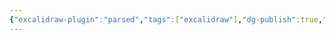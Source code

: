 ```yaml
---
{"excalidraw-plugin":"parsed","tags":["excalidraw"],"dg-publish":true,"permalink":"/setor-contabil/3-recursos/sobre-o-checklist-contabil-excalidraw/","dgPassFrontmatter":true,"created":"2025-06-03T22:59:43.410-03:00","updated":"2025-06-06T00:00:41.079-03:00"}
---
```

<style> .container {font-family: sans-serif; text-align: center;} .button-wrapper button {z-index: 1;height: 40px; width: 100px; margin: 10px;padding: 5px;} .excalidraw .App-menu_top .buttonList { display: flex;} .excalidraw-wrapper { height: 800px; margin: 50px; position: relative;} :root[dir="ltr"] .excalidraw .layer-ui__wrapper .zen-mode-transition.App-menu_bottom--transition-left {transform: none;} </style><script src="https://cdn.jsdelivr.net/npm/react@17/umd/react.production.min.js"></script><script src="https://cdn.jsdelivr.net/npm/react-dom@17/umd/react-dom.production.min.js"></script><script type="text/javascript" src="https://cdn.jsdelivr.net/npm/@excalidraw/excalidraw@0/dist/excalidraw.production.min.js"></script><div id="Sobre_o_checklist_contabilexcalidraw.md"></div><script>(function(){const InitialData={"type":"excalidraw","version":2,"source":"https://github.com/zsviczian/obsidian-excalidraw-plugin/releases/tag/2.5.2","elements":[{"type":"text","version":853,"versionNonce":2009711690,"index":"b1G","isDeleted":false,"id":"pKsJW2xU","fillStyle":"solid","strokeWidth":2,"strokeStyle":"solid","roughness":1,"opacity":100,"angle":0,"x":-1816.1945725663659,"y":1512.8399284876564,"strokeColor":"#1e1e1e","backgroundColor":"transparent","width":814.3339579098629,"height":217.78762761737926,"seed":27385283,"groupIds":[],"frameId":null,"roundness":null,"boundElements":[],"updated":1749003160432,"link":null,"locked":false,"fontSize":58.07670069796781,"fontFamily":5,"text":"1. Extratos bancários\nconsolidados detalhado -\nFormatos PDF e OFX","rawText":"1. Extratos bancários consolidados detalhado - Formatos PDF e OFX","textAlign":"left","verticalAlign":"top","containerId":null,"originalText":"1. Extratos bancários consolidados detalhado - Formatos PDF e OFX","autoResize":false,"lineHeight":1.25},{"type":"text","version":867,"versionNonce":366673238,"index":"b1H","isDeleted":false,"id":"e4IkXbo3","fillStyle":"solid","strokeWidth":2,"strokeStyle":"solid","roughness":1,"opacity":100,"angle":0,"x":-877.2997705492139,"y":1535.943999279507,"strokeColor":"#1e1e1e","backgroundColor":"transparent","width":903.4016182451126,"height":145.19175174491951,"seed":1439116643,"groupIds":[],"frameId":null,"roundness":null,"boundElements":[],"updated":1749003160432,"link":null,"locked":false,"fontSize":58.07670069796781,"fontFamily":5,"text":"2. Comprovantes bancários -\nFormato PDF / HTML","rawText":"2. Comprovantes bancários - Formato PDF / HTML","textAlign":"left","verticalAlign":"top","containerId":null,"originalText":"2. Comprovantes bancários - Formato PDF / HTML","autoResize":false,"lineHeight":1.25},{"type":"text","version":928,"versionNonce":123644682,"index":"b1I","isDeleted":false,"id":"b8D9yojl","fillStyle":"solid","strokeWidth":2,"strokeStyle":"solid","roughness":1,"opacity":100,"angle":0,"x":246.09334931586773,"y":1548.9114847146948,"strokeColor":"#1e1e1e","backgroundColor":"transparent","width":652.1036208939498,"height":145.19175174491951,"seed":65112323,"groupIds":[],"frameId":null,"roundness":null,"boundElements":[],"updated":1749003160432,"link":null,"locked":false,"fontSize":58.07670069796781,"fontFamily":5,"text":"3. Aplicação financeira\n- Formato PDF","rawText":"3. Aplicação financeira - Formato PDF","textAlign":"left","verticalAlign":"top","containerId":null,"originalText":"3. Aplicação financeira - Formato PDF","autoResize":false,"lineHeight":1.25},{"type":"text","version":889,"versionNonce":595387030,"index":"b1J","isDeleted":false,"id":"UygfBZE7","fillStyle":"solid","strokeWidth":2,"strokeStyle":"solid","roughness":1,"opacity":100,"angle":0,"x":-1750.3983474678603,"y":2447.9584670642234,"strokeColor":"#1e1e1e","backgroundColor":"transparent","width":674.3701371967059,"height":217.78762761737926,"seed":560951459,"groupIds":[],"frameId":null,"roundness":null,"boundElements":[],"updated":1749003160432,"link":null,"locked":false,"fontSize":58.07670069796781,"fontFamily":5,"text":"4. Relatório detalhado\n- Fornecedores de\nmercadorias pagos","rawText":"4. Relatório detalhado - Fornecedores de mercadorias pagos","textAlign":"left","verticalAlign":"top","containerId":null,"originalText":"4. Relatório detalhado - Fornecedores de mercadorias pagos","autoResize":false,"lineHeight":1.25},{"type":"text","version":786,"versionNonce":153663946,"index":"b1K","isDeleted":false,"id":"gXU4617C","fillStyle":"solid","strokeWidth":2,"strokeStyle":"solid","roughness":1,"opacity":100,"angle":0,"x":-824.0597850063878,"y":2492.068640563085,"strokeColor":"#1e1e1e","backgroundColor":"transparent","width":658.4653307781443,"height":145.19175174491951,"seed":270492739,"groupIds":[],"frameId":null,"roundness":null,"boundElements":[],"updated":1749003160432,"link":null,"locked":false,"fontSize":58.07670069796781,"fontFamily":5,"text":"5. Relatório detalhado\n- Despesas pagas","rawText":"5. Relatório detalhado - Despesas pagas","textAlign":"left","verticalAlign":"top","containerId":null,"originalText":"5. Relatório detalhado - Despesas pagas","autoResize":false,"lineHeight":1.25},{"type":"text","version":881,"versionNonce":103817174,"index":"b1L","isDeleted":false,"id":"XGywmFyn","fillStyle":"solid","strokeWidth":2,"strokeStyle":"solid","roughness":1,"opacity":100,"angle":0,"x":355.27307439649576,"y":2429.376979626091,"strokeColor":"#1e1e1e","backgroundColor":"transparent","width":623.4743312908489,"height":290.38350348983903,"seed":2010112995,"groupIds":[],"frameId":null,"roundness":null,"boundElements":[],"updated":1749003160432,"link":null,"locked":false,"fontSize":58.07670069796781,"fontFamily":5,"text":"6. Relatório\ndetalhado - Saldo em\nestoque no final do\nmês","rawText":"6. Relatório detalhado - Saldo em estoque no final do mês","textAlign":"left","verticalAlign":"top","containerId":null,"originalText":"6. Relatório detalhado - Saldo em estoque no final do mês","autoResize":false,"lineHeight":1.25},{"type":"text","version":794,"versionNonce":1279455370,"index":"b1M","isDeleted":false,"id":"X0orXwYB","fillStyle":"solid","strokeWidth":2,"strokeStyle":"solid","roughness":1,"opacity":100,"angle":0,"x":-941.5888644443535,"y":2035.7558469010808,"strokeColor":"#1971c2","backgroundColor":"transparent","width":995.6503107584847,"height":145.19175174491951,"seed":9400195,"groupIds":[],"frameId":null,"roundness":null,"boundElements":[{"id":"DFpiWHryf71sNQwHT1sEe","type":"arrow"}],"updated":1749003160432,"link":null,"locked":false,"fontSize":58.07670069796781,"fontFamily":5,"text":"INFORMAÇÕES FINANCEIRAS\nSETOR CONTÁBIL","rawText":"INFORMAÇÕES FINANCEIRAS\nSETOR CONTÁBIL","textAlign":"left","verticalAlign":"top","containerId":null,"originalText":"INFORMAÇÕES FINANCEIRAS\nSETOR CONTÁBIL","autoResize":false,"lineHeight":1.25},{"type":"text","version":742,"versionNonce":1107932438,"index":"b1N","isDeleted":false,"id":"yPno5Bau","fillStyle":"solid","strokeWidth":2,"strokeStyle":"solid","roughness":0,"opacity":100,"angle":0,"x":-1805.4790970389477,"y":2923.2805640733704,"strokeColor":"#e03131","backgroundColor":"transparent","width":2775.8337783543816,"height":72.59587587245976,"seed":1285326627,"groupIds":[],"frameId":null,"roundness":null,"boundElements":[],"updated":1749003160432,"link":null,"locked":false,"fontSize":58.07670069796781,"fontFamily":5,"text":"*** Enviar os comprovantes bancários de pagamentos da Caixa Econômica no formato HTML","rawText":"*** Enviar os comprovantes bancários de pagamentos da Caixa Econômica no formato HTML","textAlign":"left","verticalAlign":"top","containerId":null,"originalText":"*** Enviar os comprovantes bancários de pagamentos da Caixa Econômica no formato HTML","autoResize":false,"lineHeight":1.25},{"type":"text","version":855,"versionNonce":73944906,"index":"b1O","isDeleted":false,"id":"JcbVPFwS","fillStyle":"solid","strokeWidth":2,"strokeStyle":"solid","roughness":0,"opacity":100,"angle":0,"x":-1815.5242286066693,"y":3071.1454082049586,"strokeColor":"#e03131","backgroundColor":"transparent","width":2511.3091974878416,"height":72.59587587245976,"seed":845523651,"groupIds":[],"frameId":null,"roundness":null,"boundElements":[],"updated":1749003160432,"link":null,"locked":false,"fontSize":58.07670069796781,"fontFamily":5,"text":"*** Extratos bancários do Bradesco não precisam do comprovantes bancários","rawText":"*** Extratos bancários do Bradesco não precisam do comprovantes bancários","textAlign":"left","verticalAlign":"top","containerId":null,"originalText":"*** Extratos bancários do Bradesco não precisam do comprovantes bancários","autoResize":false,"lineHeight":1.25},{"type":"arrow","version":644,"versionNonce":276734550,"index":"b1P","isDeleted":false,"id":"YWAoxTQdu3_YilQl7R_mV","fillStyle":"solid","strokeWidth":2,"strokeStyle":"solid","roughness":0,"opacity":100,"angle":0,"x":1.6236648633457662,"y":2028.2931141803529,"strokeColor":"#e03131","backgroundColor":"transparent","width":279.26224044843667,"height":301.35711862367987,"seed":914971235,"groupIds":[],"frameId":null,"roundness":null,"boundElements":[],"updated":1749003160432,"link":null,"locked":false,"startBinding":null,"endBinding":null,"lastCommittedPoint":null,"startArrowhead":null,"endArrowhead":"arrow","points":[[0,0],[279.26224044843667,-301.35711862367987]],"elbowed":false},{"type":"arrow","version":606,"versionNonce":905172490,"index":"b1Q","isDeleted":false,"id":"O5auO3GQd4b_Y0pzb6C_J","fillStyle":"solid","strokeWidth":2,"strokeStyle":"solid","roughness":0,"opacity":100,"angle":0,"x":-543.1279149337629,"y":1998.1573929897722,"strokeColor":"#e03131","backgroundColor":"transparent","width":6.696909848678614,"height":271.2214440741592,"seed":1171658243,"groupIds":[],"frameId":null,"roundness":null,"boundElements":[],"updated":1749003160432,"link":null,"locked":false,"startBinding":null,"endBinding":null,"lastCommittedPoint":null,"startArrowhead":null,"endArrowhead":"arrow","points":[[0,0],[6.696909848678614,-271.2214440741592]],"elbowed":false},{"type":"arrow","version":587,"versionNonce":878962582,"index":"b1R","isDeleted":false,"id":"DFpiWHryf71sNQwHT1sEe","fillStyle":"solid","strokeWidth":2,"strokeStyle":"solid","roughness":0,"opacity":100,"angle":0,"x":-970.3328452534558,"y":1991.4605764232124,"strokeColor":"#e03131","backgroundColor":"transparent","width":186.63214382388617,"height":244.43413116685963,"seed":793402787,"groupIds":[],"frameId":null,"roundness":null,"boundElements":[],"updated":1749003160432,"link":null,"locked":false,"startBinding":null,"endBinding":null,"lastCommittedPoint":null,"startArrowhead":null,"endArrowhead":"arrow","points":[[0,0],[-186.63214382388617,-244.43413116685963]],"elbowed":false},{"type":"arrow","version":580,"versionNonce":568362186,"index":"b1S","isDeleted":false,"id":"i4e4TUIO2RUmawToONlDp","fillStyle":"solid","strokeWidth":2,"strokeStyle":"solid","roughness":0,"opacity":100,"angle":0,"x":-981.7697265308661,"y":2219.1526195326132,"strokeColor":"#e03131","backgroundColor":"transparent","width":192.79680326119896,"height":214.2960518741315,"seed":1578414403,"groupIds":[],"frameId":null,"roundness":null,"boundElements":[],"updated":1749003160432,"link":null,"locked":false,"startBinding":null,"endBinding":null,"lastCommittedPoint":null,"startArrowhead":null,"endArrowhead":"arrow","points":[[0,0],[-192.79680326119896,214.2960518741315]],"elbowed":false},{"type":"arrow","version":627,"versionNonce":1307477206,"index":"b1T","isDeleted":false,"id":"-7SY96ywnDTJGu_QPXVDG","fillStyle":"solid","strokeWidth":2,"strokeStyle":"solid","roughness":0,"opacity":100,"angle":0,"x":-546.4759967296284,"y":2215.8041646082734,"strokeColor":"#e03131","backgroundColor":"transparent","width":5.045907545251583,"height":241.0857695246387,"seed":1402179811,"groupIds":[],"frameId":null,"roundness":null,"boundElements":[],"updated":1749003160432,"link":null,"locked":false,"startBinding":null,"endBinding":null,"lastCommittedPoint":null,"startArrowhead":null,"endArrowhead":"arrow","points":[[0,0],[-5.045907545251583,241.0857695246387]],"elbowed":false},{"type":"arrow","version":616,"versionNonce":835279754,"index":"b1U","isDeleted":false,"id":"_pE2Q5cgxWXySlkXB7P9E","fillStyle":"solid","strokeWidth":2,"strokeStyle":"solid","roughness":0,"opacity":100,"angle":0,"x":72.98032857519138,"y":2215.8041646082734,"strokeColor":"#e03131","backgroundColor":"transparent","width":234.4254488722706,"height":165.69080510810255,"seed":1632992387,"groupIds":[],"frameId":null,"roundness":null,"boundElements":[],"updated":1749003160432,"link":null,"locked":false,"startBinding":null,"endBinding":null,"lastCommittedPoint":null,"startArrowhead":null,"endArrowhead":"arrow","points":[[0,0],[234.4254488722706,165.69080510810255]],"elbowed":false},{"type":"text","version":618,"versionNonce":783514134,"index":"b1V","isDeleted":false,"id":"1QChDGyo","fillStyle":"hachure","strokeWidth":2,"strokeStyle":"solid","roughness":0,"opacity":100,"angle":0,"x":-1891.308438378337,"y":1170.1544992118324,"strokeColor":"#000000","backgroundColor":"transparent","width":1344.1325884656655,"height":72.59587587245976,"seed":588837923,"groupIds":[],"frameId":null,"roundness":null,"boundElements":[],"updated":1749003160432,"link":null,"locked":false,"fontSize":58.07670069796781,"fontFamily":5,"text":"DOCUMENTOS FINANCEIROS/CONTÁBEIS","rawText":"DOCUMENTOS FINANCEIROS/CONTÁBEIS","textAlign":"left","verticalAlign":"top","containerId":null,"originalText":"DOCUMENTOS FINANCEIROS/CONTÁBEIS","autoResize":false,"lineHeight":1.25},{"type":"arrow","version":614,"versionNonce":1676237386,"index":"b1W","isDeleted":false,"id":"ZXyLKkpU4dS_uRTXFkXwM","fillStyle":"hachure","strokeWidth":2,"strokeStyle":"solid","roughness":0,"opacity":100,"angle":0,"x":634.4749075260397,"y":2073.436613896548,"strokeColor":"#000000","backgroundColor":"transparent","width":942.8220542257272,"height":18.55896369649492,"seed":952924099,"groupIds":[],"frameId":null,"roundness":{"type":2},"boundElements":[],"updated":1749003160432,"link":null,"locked":false,"startBinding":null,"endBinding":null,"lastCommittedPoint":null,"startArrowhead":null,"endArrowhead":"arrow","points":[[0,0],[942.8220542257272,-18.55896369649492]],"elbowed":false},{"type":"text","version":632,"versionNonce":765970262,"index":"b1X","isDeleted":false,"id":"35nXhL94","fillStyle":"hachure","strokeWidth":2,"strokeStyle":"solid","roughness":0,"opacity":100,"angle":0,"x":1710.7145321060161,"y":1937.245421520512,"strokeColor":"#000000","backgroundColor":"transparent","width":1076.4330517136234,"height":145.19175174491951,"seed":1083082595,"groupIds":[],"frameId":null,"roundness":null,"boundElements":[],"updated":1749003160432,"link":null,"locked":false,"fontSize":58.07670069796781,"fontFamily":5,"text":"1) FLUXO DE CAIXA \n2) BALANÇO PATRIMONIAL","rawText":"1) FLUXO DE CAIXA \n2) BALANÇO PATRIMONIAL","textAlign":"left","verticalAlign":"top","containerId":null,"originalText":"1) FLUXO DE CAIXA \n2) BALANÇO PATRIMONIAL","autoResize":false,"lineHeight":1.25},{"type":"text","version":632,"versionNonce":924549386,"index":"b1Y","isDeleted":false,"id":"gPwRpvq1","fillStyle":"hachure","strokeWidth":2,"strokeStyle":"solid","roughness":0,"opacity":100,"angle":0,"x":1718.016488712964,"y":2083.4362988746243,"strokeColor":"#000000","backgroundColor":"transparent","width":438.9928508924294,"height":653.3628828521378,"seed":279814915,"groupIds":[],"frameId":null,"roundness":null,"boundElements":[],"updated":1749003160432,"link":null,"locked":false,"fontSize":58.07670069796781,"fontFamily":5,"text":"DRE\n\nReceitas\nCustos\nDespesas\nLucro/Prejuizo\nIRPJ\nCSLL\nLucro Líquido","rawText":"DRE\n\nReceitas\nCustos\nDespesas\nLucro/Prejuizo\nIRPJ\nCSLL\nLucro Líquido","textAlign":"left","verticalAlign":"top","containerId":null,"originalText":"DRE\n\nReceitas\nCustos\nDespesas\nLucro/Prejuizo\nIRPJ\nCSLL\nLucro Líquido","autoResize":false,"lineHeight":1.25},{"type":"text","version":665,"versionNonce":2065722518,"index":"b1f","isDeleted":false,"id":"LXaRydTQ","fillStyle":"hachure","strokeWidth":2,"strokeStyle":"solid","roughness":0,"opacity":100,"angle":0,"x":1793.791548888712,"y":1201.2943914847383,"strokeColor":"#000000","backgroundColor":"transparent","width":587.8623876791405,"height":72.59587587245976,"seed":1087812707,"groupIds":[],"frameId":null,"roundness":null,"boundElements":[{"id":"MtiXQiDwSjmChWUebq6p6","type":"arrow"}],"updated":1749003160432,"link":null,"locked":false,"fontSize":58.07670069796781,"fontFamily":5,"text":"SETOR FISCAL","rawText":"SETOR FISCAL","textAlign":"left","verticalAlign":"top","containerId":null,"originalText":"SETOR FISCAL","autoResize":false,"lineHeight":1.25},{"type":"text","version":545,"versionNonce":1195525770,"index":"b1g","isDeleted":false,"id":"w8S9wVNA","fillStyle":"hachure","strokeWidth":2,"strokeStyle":"solid","roughness":0,"opacity":100,"angle":0,"x":1150.266685681319,"y":1219.0156952484313,"strokeColor":"#000000","backgroundColor":"transparent","width":625.1165508133544,"height":72.59587587245976,"seed":292040707,"groupIds":[],"frameId":null,"roundness":null,"boundElements":[],"updated":1749003160432,"link":null,"locked":false,"fontSize":58.07670069796781,"fontFamily":5,"text":"SETOR PESSOAL","rawText":"SETOR PESSOAL","textAlign":"left","verticalAlign":"top","containerId":null,"originalText":"SETOR PESSOAL","autoResize":false,"lineHeight":1.25},{"type":"arrow","version":1230,"versionNonce":790230678,"index":"b1h","isDeleted":false,"id":"MtiXQiDwSjmChWUebq6p6","fillStyle":"hachure","strokeWidth":2,"strokeStyle":"solid","roughness":0,"opacity":100,"angle":0,"x":2254.602372478321,"y":1285.572483439726,"strokeColor":"#000000","backgroundColor":"transparent","width":404.24268117209164,"height":580.3137847052016,"seed":898185123,"groupIds":[],"frameId":null,"roundness":{"type":2},"boundElements":[],"updated":1749003160897,"link":null,"locked":false,"startBinding":{"elementId":"LXaRydTQ","focus":-0.6274817800059762,"gap":11.682216082527816,"fixedPoint":null},"endBinding":null,"lastCommittedPoint":null,"startArrowhead":null,"endArrowhead":"arrow","points":[[0,0],[-404.24268117209164,580.3137847052016]],"elbowed":false},{"type":"arrow","version":885,"versionNonce":1359799626,"index":"b1i","isDeleted":false,"id":"KcbV00V0P-ii4ZqwoYBQ_","fillStyle":"hachure","strokeWidth":2,"strokeStyle":"solid","roughness":0,"opacity":100,"angle":0,"x":1372.101732002454,"y":1320.78570184346,"strokeColor":"#000000","backgroundColor":"transparent","width":323.8198600455122,"height":550.0823733154466,"seed":728255299,"groupIds":[],"frameId":null,"roundness":{"type":2},"boundElements":[],"updated":1749003160432,"link":null,"locked":false,"startBinding":null,"endBinding":null,"lastCommittedPoint":null,"startArrowhead":null,"endArrowhead":"arrow","points":[[0,0],[323.8198600455122,550.0823733154466]],"elbowed":false},{"type":"text","version":652,"versionNonce":1050045526,"index":"b1j","isDeleted":false,"id":"IM0EfdIH","fillStyle":"hachure","strokeWidth":2,"strokeStyle":"solid","roughness":0,"opacity":100,"angle":0,"x":1765.6677229736383,"y":2953.367065506075,"strokeColor":"#000000","backgroundColor":"transparent","width":1036.2314032003192,"height":362.97937936229886,"seed":660859619,"groupIds":[],"frameId":null,"roundness":null,"boundElements":[],"updated":1749003160432,"link":null,"locked":false,"fontSize":58.07670069796782,"fontFamily":5,"text":"IRPJ - Sobre  Lucro\nCSLL - Sobre o Lucro\nPIS - Sobre o faturamento\nCOFINS - Sobre o Faturamento\nINSS - Sobre a Folha","rawText":"IRPJ - Sobre  Lucro\nCSLL - Sobre o Lucro\nPIS - Sobre o faturamento\nCOFINS - Sobre o Faturamento\nINSS - Sobre a Folha","textAlign":"left","verticalAlign":"top","containerId":null,"originalText":"IRPJ - Sobre  Lucro\nCSLL - Sobre o Lucro\nPIS - Sobre o faturamento\nCOFINS - Sobre o Faturamento\nINSS - Sobre a Folha","autoResize":false,"lineHeight":1.25},{"type":"ellipse","version":520,"versionNonce":1838525450,"index":"b1k","isDeleted":false,"id":"XISZw91w_gw7gfSezIqrm","fillStyle":"hachure","strokeWidth":2,"strokeStyle":"solid","roughness":0,"opacity":100,"angle":0,"x":1631.1568517712926,"y":2500.0155490292805,"strokeColor":"#e03131","backgroundColor":"transparent","width":488.22458193962916,"height":179.34782826979503,"seed":1309316739,"groupIds":[],"frameId":null,"roundness":{"type":2},"boundElements":[],"updated":1749003160432,"link":null,"locked":false},{"type":"text","version":501,"versionNonce":552759702,"index":"b1l","isDeleted":false,"id":"hy2cPOLU","fillStyle":"hachure","strokeWidth":2,"strokeStyle":"solid","roughness":0,"opacity":100,"angle":0,"x":-1995.6538921597871,"y":786.2479134090871,"strokeColor":"#000000","backgroundColor":"transparent","width":1572.4521479516266,"height":97.50525791317372,"seed":773508643,"groupIds":[],"frameId":null,"roundness":null,"boundElements":[],"updated":1749003160432,"link":null,"locked":false,"fontSize":78.00420633053898,"fontFamily":5,"text":"Checklist solicitado por email","rawText":"Checklist solicitado por email","textAlign":"left","verticalAlign":"top","containerId":null,"originalText":"Checklist solicitado por email","autoResize":false,"lineHeight":1.25},{"type":"arrow","version":796,"versionNonce":1926732490,"index":"b1m","isDeleted":false,"id":"mW2xW02qi6ZUNJngWwffQ","fillStyle":"hachure","strokeWidth":2,"strokeStyle":"solid","roughness":0,"opacity":100,"angle":0,"x":-2065.4003006621133,"y":875.9218275439845,"strokeColor":"#000000","backgroundColor":"transparent","width":154.43837683491788,"height":259.05792019424314,"seed":2055410115,"groupIds":[],"frameId":null,"roundness":{"type":2},"boundElements":[],"updated":1749003160432,"link":null,"locked":false,"startBinding":null,"endBinding":null,"lastCommittedPoint":null,"startArrowhead":null,"endArrowhead":"arrow","points":[[0,0],[154.43837683491788,259.05792019424314]],"elbowed":false},{"type":"text","version":574,"versionNonce":2082197206,"index":"b1n","isDeleted":false,"id":"M1cpcRfx","fillStyle":"hachure","strokeWidth":2,"strokeStyle":"solid","roughness":0,"opacity":100,"angle":0,"x":2057.510717952666,"y":790.1890156206535,"strokeColor":"#000000","backgroundColor":"transparent","width":582.763507474265,"height":290.38350348983903,"seed":73523555,"groupIds":[],"frameId":null,"roundness":null,"boundElements":[],"updated":1749003160432,"link":null,"locked":false,"fontSize":58.07670069796781,"fontFamily":5,"text":"Vendas, compras,\nmaterial de consumo,\ndevolução de\nvendas, etc","rawText":"Vendas, compras, material de consumo, devolução de vendas, etc","textAlign":"left","verticalAlign":"top","containerId":null,"originalText":"Vendas, compras, material de consumo, devolução de vendas, etc","autoResize":false,"lineHeight":1.25},{"type":"text","version":574,"versionNonce":1064153482,"index":"b1o","isDeleted":false,"id":"vMJ7QXyc","fillStyle":"hachure","strokeWidth":2,"strokeStyle":"solid","roughness":0,"opacity":100,"angle":0,"x":1051.8569157640886,"y":764.4029764858423,"strokeColor":"#000000","backgroundColor":"transparent","width":391.9472776284134,"height":362.9793793622988,"seed":1963310339,"groupIds":[],"frameId":null,"roundness":null,"boundElements":[],"updated":1749003160432,"link":null,"locked":false,"fontSize":58.07670069796781,"fontFamily":5,"text":"Folha de\nPagamento,\nrescisão,\nférias, FGTS,\nINSS, etc","rawText":"Folha de Pagamento, rescisão, férias, FGTS, INSS, etc","textAlign":"left","verticalAlign":"top","containerId":null,"originalText":"Folha de Pagamento, rescisão, férias, FGTS, INSS, etc","autoResize":false,"lineHeight":1.25},{"type":"ellipse","version":508,"versionNonce":2091353110,"index":"b1p","isDeleted":false,"id":"8JZ0bmA4H0-oi7TjGm-P5","fillStyle":"hachure","strokeWidth":2,"strokeStyle":"solid","roughness":0,"opacity":100,"angle":0,"x":866.1976638693232,"y":717.9881635121503,"strokeColor":"#000000","backgroundColor":"transparent","width":691.0649293094428,"height":469.305251360425,"seed":1206723747,"groupIds":[],"frameId":null,"roundness":{"type":2},"boundElements":[],"updated":1749003160432,"link":null,"locked":false},{"type":"ellipse","version":526,"versionNonce":647163978,"index":"b1q","isDeleted":false,"id":"3Ly_QKaA3rNo2R2M7_MG-","fillStyle":"hachure","strokeWidth":2,"strokeStyle":"solid","roughness":0,"opacity":100,"angle":0,"x":1815.122697182037,"y":697.3593896732702,"strokeColor":"#000000","backgroundColor":"transparent","width":938.6102153760031,"height":453.8335991450533,"seed":80123971,"groupIds":[],"frameId":null,"roundness":{"type":2},"boundElements":[],"updated":1749003160432,"link":null,"locked":false},{"type":"line","version":489,"versionNonce":822918477,"index":"b24","isDeleted":false,"id":"AT4g-UC5RUvrTSuLBK16f","fillStyle":"hachure","strokeWidth":2,"strokeStyle":"solid","roughness":1,"opacity":100,"angle":0,"x":4235.437296808372,"y":900.0916352462327,"strokeColor":"#1e1e1e","backgroundColor":"transparent","width":22.36208402559896,"height":1762.8820788241446,"seed":417978115,"groupIds":[],"frameId":null,"roundness":{"type":2},"boundElements":[],"updated":1745463547457,"link":null,"locked":false,"startBinding":null,"endBinding":null,"lastCommittedPoint":null,"startArrowhead":null,"endArrowhead":null,"points":[[0,0],[22.36208402559896,1762.8820788241446]]},{"id":"8IiLqEuM","type":"text","x":-795.158539196814,"y":3759.466105575758,"width":1757.550529577725,"height":23,"angle":0,"strokeColor":"#e03131","backgroundColor":"transparent","fillStyle":"solid","strokeWidth":2,"strokeStyle":"solid","roughness":1,"opacity":100,"groupIds":[],"frameId":null,"index":"b26","roundness":null,"seed":1139151998,"version":51,"versionNonce":960643554,"isDeleted":false,"boundElements":null,"updated":1749178832327,"link":null,"locked":false,"text":"T","rawText":"T","fontSize":20,"fontFamily":7,"textAlign":"left","verticalAlign":"top","containerId":null,"originalText":"T","autoResize":false,"lineHeight":1.15},{"id":"cMDb10LC","type":"text","x":-1183.6697794668712,"y":3566.24561777666,"width":2594.699879909145,"height":23,"angle":0,"strokeColor":"#e03131","backgroundColor":"transparent","fillStyle":"solid","strokeWidth":2,"strokeStyle":"solid","roughness":1,"opacity":100,"groupIds":[],"frameId":null,"index":"b25","roundness":null,"seed":536188414,"version":46,"versionNonce":1077050366,"isDeleted":true,"boundElements":null,"updated":1749178781058,"link":null,"locked":false,"text":"","rawText":"","fontSize":20,"fontFamily":7,"textAlign":"left","verticalAlign":"top","containerId":null,"originalText":"","autoResize":false,"lineHeight":1.15}],"appState":{"theme":"light","viewBackgroundColor":"#fffce8","currentItemStrokeColor":"#e03131","currentItemBackgroundColor":"transparent","currentItemFillStyle":"solid","currentItemStrokeWidth":2,"currentItemStrokeStyle":"solid","currentItemRoughness":1,"currentItemOpacity":100,"currentItemFontFamily":7,"currentItemFontSize":20,"currentItemTextAlign":"left","currentItemStartArrowhead":null,"currentItemEndArrowhead":"arrow","currentItemArrowType":"round","scrollX":2409.3516028055133,"scrollY":-772.6254888690792,"zoom":{"value":0.272968},"currentItemRoundness":"round","gridSize":20,"gridStep":5,"gridModeEnabled":false,"gridColor":{"Bold":"rgba(255, 242, 156, 0.5)","Regular":"rgba(255, 245, 181, 0.5)"},"currentStrokeOptions":{"highlighter":false,"constantPressure":false,"hasOutline":false,"outlineWidth":1,"options":{"thinning":0.6,"smoothing":0.5,"streamline":0.5,"easing":"easeOutSine","start":{"cap":true,"taper":0,"easing":"linear"},"end":{"cap":true,"taper":0,"easing":"linear"}}},"frameRendering":{"enabled":true,"clip":true,"name":true,"outline":true},"objectsSnapModeEnabled":false,"activeTool":{"type":"selection","customType":null,"locked":false,"lastActiveTool":null}},"files":{}};InitialData.scrollToContent=true;App=()=>{const e=React.useRef(null),t=React.useRef(null),[n,i]=React.useState({width:void 0,height:void 0});return React.useEffect(()=>{i({width:t.current.getBoundingClientRect().width,height:t.current.getBoundingClientRect().height});const e=()=>{i({width:t.current.getBoundingClientRect().width,height:t.current.getBoundingClientRect().height})};return window.addEventListener("resize",e),()=>window.removeEventListener("resize",e)},[t]),React.createElement(React.Fragment,null,React.createElement("div",{className:"excalidraw-wrapper",ref:t},React.createElement(ExcalidrawLib.Excalidraw,{ref:e,width:n.width,height:n.height,initialData:InitialData,viewModeEnabled:!0,zenModeEnabled:!0,gridModeEnabled:!1})))},excalidrawWrapper=document.getElementById("Sobre_o_checklist_contabilexcalidraw.md");ReactDOM.render(React.createElement(App),excalidrawWrapper);})();</script>